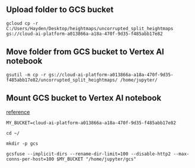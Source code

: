 ## Upload folder to GCS bucket
```
gcloud cp -r C:/Users/Hayden/Desktop/heightmaps/uncorrupted_split_heightmaps gs://cloud-ai-platform-a013866a-a18a-470f-9d35-f485abb17e82
```

## Move folder from GCS bucket to Vertex AI notebook
```
gsutil -m cp -r gs://cloud-ai-platform-a013866a-a18a-470f-9d35-f485abb17e82/uncorrupted_split_heightmaps/ /home/jupyter/
```

## Mount GCS bucket to Vertex AI notebook
[reference](https://cloud.google.com/blog/topics/developers-practitioners/cloud-storage-file-system-vertex-ai-workbench-notebooks)
```
MY_BUCKET=cloud-ai-platform-a013866a-a18a-470f-9d35-f485abb17e82

cd ~/

mkdir -p gcs

gcsfuse --implicit-dirs --rename-dir-limit=100 --disable-http2 --max-conns-per-host=100 $MY_BUCKET "/home/jupyter/gcs"
```
